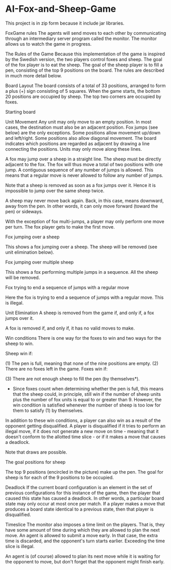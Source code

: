 # AI-Fox-and-Sheep-Game  
This project is in zip form because it include jar libraries.  

FoxGame rules
The agents will send moves to each other by communicating through an intermediary server program called the monitor. The monitor allows us to watch the game in progress.

The Rules of the Game
Because this implementation of the game is inspired by the Swedish version, the two players control foxes and sheep. The goal of the fox player is to eat the sheep. The goal of the sheep player is to fill a pen, consisting of the top 9 positions on the board. The rules are described in much more detail below.

Board Layout
The board consists of a total of 33 positions, arranged to form a plus (+) sign consisting of 5 squares. When the game starts, the bottom 20 positions are occupied by sheep. The top two corners are occupied by foxes.

Starting board

Unit Movement
Any unit may only move to an empty position. In most cases, the destination must also be an adjacent position. Fox jumps (see below) are the only exceptions. Some positions allow movement up/down and left/right. Some positions also allow diagonal movement. The board indicates which positions are regarded as adjacent by drawing a line connecting the positions. Units may only move along these lines.

A fox may jump over a sheep in a straight line. The sheep must be directly adjacent to the fox. The fox will thus move a total of two positions with one jump. A contiguous sequence of any number of jumps is allowed. This means that a regular move is never allowed to follow any number of jumps.

Note that a sheep is removed as soon as a fox jumps over it. Hence it is impossible to jump over the same sheep twice.

A sheep may never move back again. Back, in this case, means downward, away from the pen. In other words, it can only move forward (toward the pen) or sideways.

With the exception of fox multi-jumps, a player may only perform one move per turn. The fox player gets to make the first move.

Fox jumping over a sheep

This shows a fox jumping over a sheep. The sheep will be removed (see unit elimination below).

Fox jumping over multiple sheep

This shows a fox performing multiple jumps in a sequence. All the sheep will be removed.

Fox trying to end a sequence of jumps with a regular move

Here the fox is trying to end a sequence of jumps with a regular move. This is illegal.

Unit Elimination
A sheep is removed from the game if, and only if, a fox jumps over it.

A fox is removed if, and only if, it has no valid moves to make.

Win conditions
There is one way for the foxes to win and two ways for the sheep to win.

Sheep win if:

(1) The pen is full, meaning that none of the nine positions are empty.
(2) There are no foxes left in the game.
Foxes win if:

(3) There are not enough sheep to fill the pen (by themselves*).
* Since foxes count when determining whether the pen is full, this means that the sheep could, in principle, still win if the number of sheep units plus the number of fox units is equal to or greater than 9. However, the win condition is satisfied whenever the number of sheep is too low for them to satisfy (1) by themselves.

In addition to these win conditions, a player can also win as a result of the opponent getting disqualified. A player is disqualified if it tries to perform an illegal move, if it does not generate a new move on time - meaning that it doesn't conform to the allotted time slice - or if it makes a move that causes a deadlock.

Note that draws are possible.

The goal positions for sheep

The top 9 positions (encircled in the picture) make up the pen. The goal for sheep is for each of the 9 positions to be occupied.

Deadlock
If the current board configuration is an element in the set of previous configurations for this instance of the game, then the player that caused this state has caused a deadlock. In other words, a particular board state may only occur at most once per match. If a player makes a move that produces a board state identical to a previous state, then that player is disqualified.

Timeslice
The monitor also imposes a time limit on the players. That is, they have some amount of time during which they are allowed to plan the next move. An agent is allowed to submit a move early. In that case, the extra time is discarded, and the opponent's turn starts earlier. Exceeding the time slice is illegal.

An agent is (of course) allowed to plan its next move while it is waiting for the opponent to move, but don't forget that the opponent might finish early.
